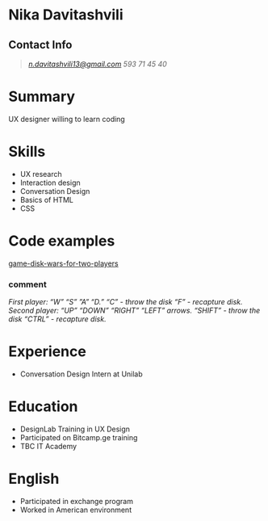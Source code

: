 # Nika Davitashvili
## Contact Info 
>*n.davitashvili13@gmail.com* *593 71 45 40*

# Summary
UX designer willing to learn coding

# Skills 
* UX research
* Interaction design 
* Conversation Design
* Basics of HTML
* CSS

# Code examples 
[game-disk-wars-for-two-players](https://codehs.com/share/id/write-the-code-97RDf3/run)
### comment
*First player: “W” “S” ”A” “D.”  “C” - throw the disk  “F” - recapture disk.*
*Second player: “UP” “DOWN” “RIGHT” “LEFT” arrows.  “SHIFT” - throw the disk  “CTRL” - recapture disk.*

# Experience 
- Conversation Design Intern at Unilab

# Education 
- DesignLab Training in UX Design 
- Participated on Bitcamp.ge training
- TBC IT Academy

# English
- Participated in exchange program
- Worked in American environment 
